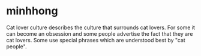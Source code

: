 # minhhong
Cat lover culture describes the culture that surrounds cat lovers. For some it can become an obsession and some people advertise the fact that they are cat lovers. Some use special phrases which are understood best by "cat people".
